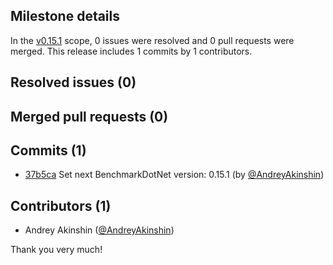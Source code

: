 ## Milestone details

In the [v0.15.1](https://github.com/dotnet/BenchmarkDotNet/issues?q=milestone:v0.15.1) scope, 
0 issues were resolved and 0 pull requests were merged.
This release includes 1 commits by 1 contributors.

## Resolved issues (0)


## Merged pull requests (0)


## Commits (1)

* [37b5ca](https://github.com/dotnet/BenchmarkDotNet/commit/37b5ca505eb1783194c3f82b57c01b0aa149c489) Set next BenchmarkDotNet version: 0.15.1 (by [@AndreyAkinshin](https://github.com/AndreyAkinshin))

## Contributors (1)

* Andrey Akinshin ([@AndreyAkinshin](https://github.com/AndreyAkinshin))

Thank you very much!

